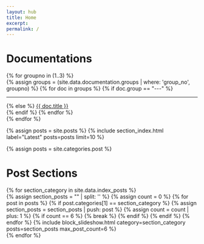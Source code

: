 ```yaml
---
layout: hub
title: Home
excerpt:
permalink: /
---
```


<div class="section_container_wrapper section_container_wrapper_border">
    <h1>Documentations</h1>
    <div class="section_container top_margin_10">
        {% for groupno in (1..3) %}
        <div class="container list_container">
            <div class="block block_default_fonts">
                <div class="entries compact">
                <div class="index_entry">
                    {% assign groups = (site.data.documentation.groups | where: 'group_no', groupno) %}
                    {% for doc in groups %}
                        {% if doc.group == "---" %}
                        <hr class="thin_line compact">
                        {% else %}
                        <a href="{{ doc.link }}" class="no_underline">{{ doc.title }}</a><br>
                        {% endif %}
                    {% endfor %}
                </div>
                </div>
            </div>
        </div>
        {% endfor %}
    </div>
</div>

{% assign posts = site.posts %}
{% include section_index.html label="Latest" posts=posts limit=10 %}

{% assign posts = site.categories.post %}
<div class="section_container_wrapper section_container_wrapper_border">
    <h1>Post Sections</h1>
    <div class="section_container top_margin_10">
        {% for section_category in site.data.index_posts %}
        <div class="container top_border_thin">
            {% assign section_posts = "" | split: '' %}
            {% assign count = 0 %}
            {% for post in posts %}
                {% if post.categories[1] == section_category %}
                    {% assign section_posts = section_posts | push: post %}
                    {% assign count = count | plus: 1 %}
                    {% if count == 6 %}
                        {% break %}
                    {% endif %}
                {% endif %}
            {% endfor %}
            {% include block_slideshow.html category=section_category posts=section_posts max_post_count=6 %}
        </div>
        {% endfor %}
    </div>
</div>



<script>
    $(document).ready(function() {

        {% for category in site.data.index_posts %}
            {% capture empty %}
            {% assign words = category | replace: '+', 'p' | replace: '_', ' ' | split: ' ' %}
            {% capture titlecase_category %}{% for word in words %}{{ word | capitalize }} {% endfor %}{% endcapture %}
            {% assign js_category = titlecase_category | remove: ' ' | replace: '+', 'p' %}
            {% endcapture %}{% assign empty = nil %}
        current{{ js_category }}Slide(0);
        {% endfor %}
    });

    popupModal('modal_top_1', 'source_top_1', 'destination_top_1', 'caption_top_1');
    popupModal('modal_top_2', 'source_top_2', 'destination_top_2', 'caption_top_2');
    
    {% for category in site.data.index_posts %}
        {% capture empty %}
        {% assign words = category | replace: '+', 'p' | replace: '_', ' ' | split: ' ' %}
        {% capture titlecase_category %}{% for word in words %}{{ word | capitalize }} {% endfor %}{% endcapture %}
        {% assign js_category = titlecase_category | remove: ' ' | replace: '+', 'p' %}
        {% endcapture %}{% assign empty = nil %}
    function current{{ js_category }}Slide(n) {
        showSlides("{{ js_category | downcase }}_dot", "{{ js_category | downcase }}_news_entry", n);
    }
    {% endfor %}



    function showSlides(links, entries, index) {
        let i;
        let dots = document.getElementsByClassName(links);
        let slides = document.getElementsByClassName(entries);
        
        if (dots.length == 0) {
            return;
        }

        for (i = 0; i < slides.length; i++) {
           slides[i].style.display = "none";
        }
        for (i = 0; i < dots.length; i++) {
            dots[i].className = dots[i].className.replace(" slideshow_active", "");
        }
        slides[index].style.display = "block";
        dots[index].className += " slideshow_active";
    }


    function popupModal(modal, imageSource, imageDestination, caption) {
        // Get the modal
        var modal = document.getElementById(modal);

        // Get the image and insert it inside the modal - use its "alt" text as a caption
        var imgSource = document.getElementById(imageSource);
        var imgDest = document.getElementById(imageDestination);
        var imgCaption = document.getElementById(caption);
        imgSource.onclick = function() {
            modal.style.display = "block";
            imgDest.src = imgSource.src;
            imgCaption.innerHTML = this.alt;
        }

        imgDest.onclick = function() {
            modal.style.display = "none";
        }
        modal.onclick = function() {
            modal.style.display = "none";
        }
    }
</script>
